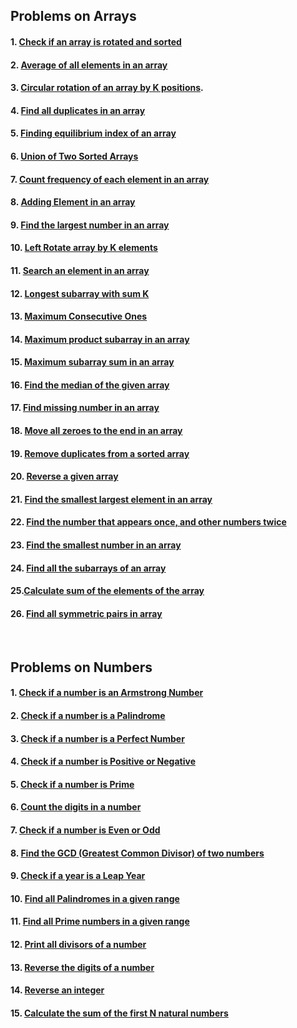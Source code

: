 ## Problems on Arrays

#### 1. [Check if an array is rotated and sorted](Arrays/ArrayIsRotatedAndSorted.java)

#### 2. [Average of all elements in an array](Arrays/AverageOfArray.java)

#### 3. [Circular rotation of an array by K positions](Arrays/CircularRotation.java).

#### 4. [Find all duplicates in an array](Arrays/Duplicates.java)

#### 5. [Finding equilibrium index of an array](Arrays/EquilibriumIndex.java)

#### 6. [Union of Two Sorted Arrays](Arrays/FindingUnion.java)

#### 7. [Count frequency of each element in an array](Arrays/FrequencyOfElements.java)

#### 8. [Adding Element in an array](Arrays/InsertAnElement.java)

#### 9. [Find the largest number in an array](Arrays/LargestElement.java)

#### 10. [Left Rotate array by K elements](Arrays/LeftRotateByKPlaces.java)

#### 11. [Search an element in an array](Arrays/LinearSearch.java)

#### 12. [Longest subarray with sum K](Arrays/LongestSubarrayWithSumK.java)

#### 13. [Maximum Consecutive Ones](Arrays/MaxConsecutiveOnes.java)

#### 14. [Maximum product subarray in an array ](Arrays/MaxProductSubarray.java)

#### 15. [Maximum subarray sum in an array ](Arrays/MaxSubarraySum.java)

#### 16. [Find the median of the given array](Arrays/MedianOfArray.java)

#### 17. [Find missing number in an array](Arrays/MissingNumber.java)

#### 18. [Move all zeroes to the end in an array](Arrays/MoveZeroesToEnd.java)

#### 19. [Remove duplicates from a sorted array](Arrays/RemoveDuplicatesFromSortedArray.java)

#### 20. [Reverse a given array](Arrays/ReverseAnArray.java)

#### 21. [Find the smallest largest element in an array](Arrays/SecondLargest.java)

#### 22. [Find the number that appears once, and other numbers twice](Arrays/SingleNumber.java)

#### 23. [Find the smallest number in an array](Arrays/Smallestnumber.java)

#### 24. [Find all the subarrays of an array](Arrays/Subarrays.java)

#### 25.[Calculate sum of the elements of the array](Arrays/SumOfArray.java)

#### 26. [Find all symmetric pairs in array](Arrays/SymmetricPairs.java)

<br>

## Problems on Numbers

#### 1. [Check if a number is an Armstrong Number](Numbers/ArmstrongNumber.java)

#### 2. [Check if a number is a Palindrome](Numbers/CheckPalindrome.java)

#### 3. [Check if a number is a Perfect Number](Numbers/CheckPerfectNumber.java)

#### 4. [Check if a number is Positive or Negative](Numbers/CheckPositiveNegative.java)

#### 5. [Check if a number is Prime](Numbers/CheckPrime.java)

#### 6. [Count the digits in a number](Numbers/CountDigits.java)

#### 7. [Check if a number is Even or Odd](Numbers/EvenOddCheck.java)

#### 8. [Find the GCD (Greatest Common Divisor) of two numbers](Numbers/GCD.java)

#### 9. [Check if a year is a Leap Year](Numbers/LeapYear.java)

#### 10. [Find all Palindromes in a given range](Numbers/PalindromesInRange.java)

#### 11. [Find all Prime numbers in a given range](Numbers/PrimeInRange.java)

#### 12. [Print all divisors of a number](Numbers/PrintDivisors.java)

#### 13. [Reverse the digits of a number](Numbers/ReverseDigits.java)

#### 14. [Reverse an integer](Numbers/ReverseInteger.java)

#### 15. [Calculate the sum of the first N natural numbers](Numbers/SumOfNNaturalNumbers.java)
